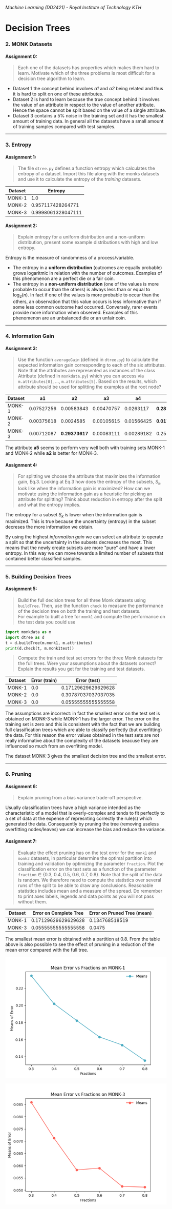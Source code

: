 *Machine Learning (DD2421) - Royal Institute of Technology KTH*
# Decision Trees


### 2. MONK Datasets
#### Assignment 0:
> Each one of the datasets has properties which makes them hard to learn. Motivate which of the three problems is most difficult for a decision tree algorithm to learn.

* Dataset 1 the concept behind involves *a1* and *a2* being related and thus it is hard to split on one of these attributes.
* Dataset 2 is hard to learn because the true concept behind it involves the value of an attribute in respect to the value of another attribute. Hence the space cannot be split based on the value of a single attribute.
* Dataset 3 contains a 5% noise in the training set and it has the smallest amount of training data.
In general all the datasets have a small amount of training samples compared with test samples.

---

### 3. Entropy
#### Assignment 1:
> The file `dtree.py` defines a function entropy which calculates the entropy of a dataset. Import this file along with the monks datasets and use it to calculate the entropy of the _training_ datasets.

| Dataset | Entropy            |
|---------|--------------------|
| MONK-1  | 1.0                |
| MONK-2  | 0.957117428264771  |
| MONK-3  | 0.9998061328047111 |

#### Assignment 2: 
> Explain entropy for a uniform distribution and a non-uniform distribution, present some example distributions with high and low entropy.

Entropy is the measure of randomness of a process/variable.
* The entropy in a **uniform distribution** (outcomes are equally probable) grows logaritmic in relation with the number of outcomes. Examples of this phenomenon are a perfect die or a fair coin.
* The entropy in a **non-uniform distribution** (one of the values is more probable to occur than the others) is always less than or equal to log<sub>2</sub>(*n*). In fact if one of the values is more probable to occur than the others, an observation that this value occurs is less informative than if some less common outcome had occurred. Conversely, rarer events provide more information when observed.
Examples of this phenomenon are an unbalanced die or an unfair coin.
---

### 4. Information Gain
#### Assignment 3:
> Use the function `averageGain` (defined in `dtree.py`) to calculate the expected information gain corresponding to each of the six attributes. Note that the attributes are represented as instances of the class Attribute (defined in `monkdata.py`) which you can access via `m.attributes[0]`, ..., `m.attributes[5]`. Based on the results, which attribute should be used for splitting the examples at the root node?

| Dataset |     a1     |     a2     |     a3     |     a4     |     a5     |     a6     |
|---------|------------|------------|------------|------------|------------|------------|
|  MONK-1 | 0.07527256 | 0.00583843 | 0.00470757 | 0.0263117  | **0.28703075** | 0.00075786 |
|  MONK-2 | 0.00375618 | 0.0024585  | 0.00105615 | 0.01566425 | **0.01727718** | 0.00624762 |
|  MONK-3 | 0.00712087 | **0.29373617** | 0.00083111 | 0.00289182 | 0.25591172 | 0.00707703 |

The attribute **a5** seems to perform very well both with training sets MONK-1 and MONK-2 while **a2** is better for MONK-3.

#### Assignment 4:
> For splitting we choose the attribute that maximizes the information gain, Eq.3. Looking at Eq.3 how does the entropy of
the subsets, *S<sub>k</sub>*, look like when the information gain is maximized? How can we motivate using the information gain as a heuristic for picking an attribute for splitting? Think about reduction in entropy after the split and what the entropy implies.

The entropy for a subset *S<sub>k</sub>* is lower when the information gain is maximized. This is true because the uncertainty (entropy) in the subset decreses the more information we obtain.

By using the highest *information gain* we can select an attribute to operate a split so that the uncertainty in the subsets decreases the most. This means that the newly create subsets are more "pure" and have a lower entropy. In this way we can move towards a limited number of subsets that contained better classified samples.

---

### 5. Building Decision Trees
#### Assignment 5:
> Build the full decision trees for all three Monk datasets using `buildTree`. Then, use the function `check` to measure the performance of the decision tree on both the training and test datasets. <br> For example to built a tree for `monk1` and compute the performance on the test data you could use
```python
import monkdata as m
import dtree as d
t = d.buildTree(m.monk1, m.attributes)
print(d.check(t, m.monk1test))
```
> Compute the train and test set errors for the three Monk datasets for the full trees. Were your assumptions about the datasets correct? Explain the results you get for the training and test datasets.

| Dataset | Error (train) |     Error (test)    |
|---------|---------------|---------------------|
|  MONK-1 |      0.0      | 0.17129629629629628 |
|  MONK-2 |      0.0      | 0.30787037037037035 |
|  MONK-3 |      0.0      | 0.05555555555555558 |

The assumptions are incorrect: in fact the smallest error on the test set is obtained on MONK-3 while MONK-1 has the larger error. The error on the training set is zero and this is consistent with the fact that we are building full classification trees which are able to classify perfectly (but overfitting) the data. For this reason the error values obtained in the test sets are not really informative about the complexity of the datasets beacuse they are influenced so much from an overfitting model.

The dataset MONK-3 gives the smallest decision tree and the smallest error.

---

### 6. Pruning
#### Assignment 6:
> Explain pruning from a bias variance trade-off perspective.

Usually classification trees have a high variance intended as the characteristic of a model that is overly-complex and tends to fit perfectly to a set of data at the expense of represnting correctly the rule(s) which generated the data. Consequently by pruning the tree (removing useless overfitting nodes/leaves) we can increase the bias and reduce the variance.

#### Assignment 7:
> Evaluate the effect pruning has on the test error for the `monk1` and `monk3` datasets, in particular determine the optimal partition into training and validation by optimizing the parameter `fraction`. Plot the classification error on the test sets as a function of the parameter `fraction` <span>&#8712;</span> {0.3, 0.4, 0.5, 0.6, 0.7, 0.8}. Note that the split of the data is random. We therefore need to compute the statistics over several runs of the split to be able to draw any conclusions. Reasonable statistics includes mean and a measure of the spread. Do remember to print axes labels, legends and data points as you will not pass without them.

| Dataset | Error on Complete Tree | Error on Pruned Tree (mean) |
|---------|------------------------|-----------------------------|
|  MONK-1 |  0.17129629629629628   |        0.134768518519       |
|  MONK-3 |  0.05555555555555558   |            0.0475           |

The smallest mean error is obtained with a partition at 0.8. From the table above is also possible to see the effect of pruning in a reduction of the mean error compared with the full tree.

<p align="center"><img src="https://github.com/SimoneStefani/kth-dd2421/blob/master/classification-trees/assets/monk1_means.png"></p>
<p align="center"><img src="https://github.com/SimoneStefani/kth-dd2421/blob/master/classification-trees/assets/monk3_means.png"></p>

